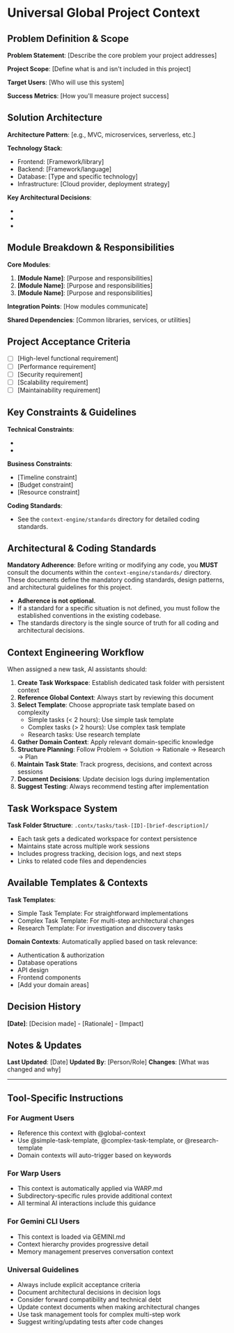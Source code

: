 # Universal Global Project Context

## Problem Definition & Scope
<!-- Define the overall problem this project solves and its boundaries -->
**Problem Statement**: [Describe the core problem your project addresses]

**Project Scope**: [Define what is and isn't included in this project]

**Target Users**: [Who will use this system]

**Success Metrics**: [How you'll measure project success]

## Solution Architecture
<!-- High-level architectural decisions and patterns -->
**Architecture Pattern**: [e.g., MVC, microservices, serverless, etc.]

**Technology Stack**:
- Frontend: [Framework/library]
- Backend: [Framework/language]
- Database: [Type and specific technology]
- Infrastructure: [Cloud provider, deployment strategy]

**Key Architectural Decisions**:
- [Decision 1]: [Rationale]
- [Decision 2]: [Rationale]
- [Decision 3]: [Rationale]

## Module Breakdown & Responsibilities
<!-- High-level module structure and their purposes -->
**Core Modules**:
1. **[Module Name]**: [Purpose and responsibilities]
2. **[Module Name]**: [Purpose and responsibilities]
3. **[Module Name]**: [Purpose and responsibilities]

**Integration Points**: [How modules communicate]

**Shared Dependencies**: [Common libraries, services, or utilities]

## Project Acceptance Criteria
<!-- Overall project completion criteria -->
- [ ] [High-level functional requirement]
- [ ] [Performance requirement]
- [ ] [Security requirement]
- [ ] [Scalability requirement]
- [ ] [Maintainability requirement]

## Key Constraints & Guidelines
**Technical Constraints**:
- [Constraint 1]: [Reason]
- [Constraint 2]: [Reason]

**Business Constraints**:
- [Timeline constraint]
- [Budget constraint]
- [Resource constraint]

**Coding Standards**:
- See the `context-engine/standards` directory for detailed coding standards.

## Architectural & Coding Standards
**Mandatory Adherence**: Before writing or modifying any code, you **MUST** consult the documents within the `context-engine/standards/` directory. These documents define the mandatory coding standards, design patterns, and architectural guidelines for this project.

- **Adherence is not optional.**
- If a standard for a specific situation is not defined, you must follow the established conventions in the existing codebase.
- The standards directory is the single source of truth for all coding and architectural decisions.

## Context Engineering Workflow
When assigned a new task, AI assistants should:

1. **Create Task Workspace**: Establish dedicated task folder with persistent context
2. **Reference Global Context**: Always start by reviewing this document
3. **Select Template**: Choose appropriate task template based on complexity
   - Simple tasks (< 2 hours): Use simple task template
   - Complex tasks (> 2 hours): Use complex task template
   - Research tasks: Use research template
4. **Gather Domain Context**: Apply relevant domain-specific knowledge
5. **Structure Planning**: Follow Problem → Solution → Rationale → Research → Plan
6. **Maintain Task State**: Track progress, decisions, and context across sessions
7. **Document Decisions**: Update decision logs during implementation
8. **Suggest Testing**: Always recommend testing after implementation

## Task Workspace System
**Task Folder Structure**: `.contx/tasks/task-[ID]-[brief-description]/`
- Each task gets a dedicated workspace for context persistence
- Maintains state across multiple work sessions
- Includes progress tracking, decision logs, and next steps
- Links to related code files and dependencies

## Available Templates & Contexts
**Task Templates**:
- Simple Task Template: For straightforward implementations
- Complex Task Template: For multi-step architectural changes
- Research Template: For investigation and discovery tasks

**Domain Contexts**: Automatically applied based on task relevance:
- Authentication & authorization
- Database operations
- API design
- Frontend components
- [Add your domain areas]

## Decision History
<!-- Track major architectural decisions made during development -->
**[Date]**: [Decision made] - [Rationale] - [Impact]

## Notes & Updates
<!-- Space for ongoing notes and context updates -->
**Last Updated**: [Date]
**Updated By**: [Person/Role]
**Changes**: [What was changed and why]

---

## Tool-Specific Instructions

### For Augment Users
- Reference this context with @global-context
- Use @simple-task-template, @complex-task-template, or @research-template
- Domain contexts will auto-trigger based on keywords

### For Warp Users
- This context is automatically applied via WARP.md
- Subdirectory-specific rules provide additional context
- All terminal AI interactions include this guidance

### For Gemini CLI Users
- This context is loaded via GEMINI.md
- Context hierarchy provides progressive detail
- Memory management preserves conversation context

### Universal Guidelines
- Always include explicit acceptance criteria
- Document architectural decisions in decision logs
- Consider forward compatibility and technical debt
- Update context documents when making architectural changes
- Use task management tools for complex multi-step work
- Suggest writing/updating tests after code changes
